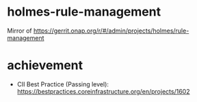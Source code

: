 # holmes-rule-management
Mirror of https://gerrit.onap.org/r/#/admin/projects/holmes/rule-management

# achievement
- CII Best Practice (Passing level): https://bestpractices.coreinfrastructure.org/en/projects/1602
